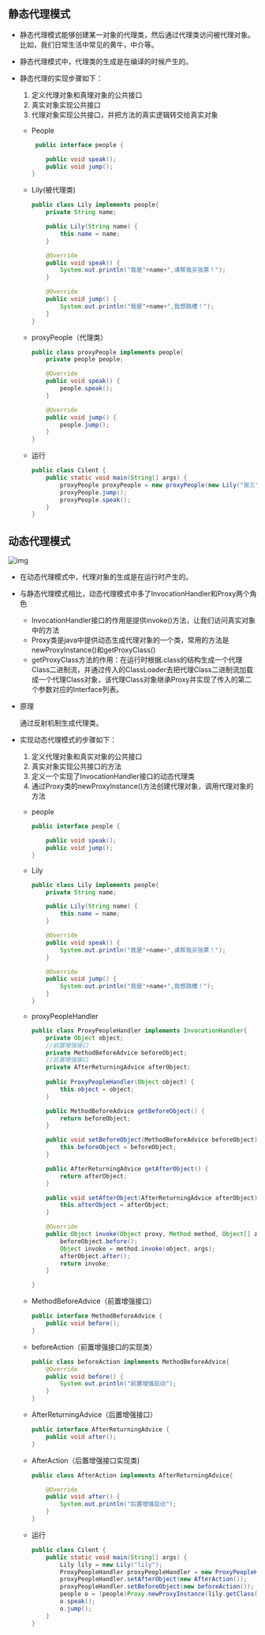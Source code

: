## 静态代理模式



- 静态代理模式能够创建某一对象的代理类，然后通过代理类访问被代理对象。比如，我们日常生活中常见的黄牛，中介等。

- 静态代理模式中，代理类的生成是在编译的时候产生的。

- 静态代理的实现步骤如下：

  1. 定义代理对象和真理对象的公共接口
  2. 真实对象实现公共接口
  3. 代理对象实现公共接口，并把方法的真实逻辑转交给真实对象

  - People

    ```java
     public interface people {
    
        public void speak();
        public void jump();
    }
    ```

  - Lily(被代理类)

    ```java
    public class Lily implements people{
        private String name;
    
        public Lily(String name) {
            this.name = name;
        }
    
        @Override
        public void speak() {
            System.out.println("我是"+name+",请帮我买张票！");
        }
    
        @Override
        public void jump() {
            System.out.println("我是"+name+",我想跳槽！");
        }
    }
    
    ```

  - proxyPeople（代理类）

    ```java
    public class proxyPeople implements people{
        private people people;
    
        @Override
        public void speak() {
            people.speak();
        }
    
        @Override
        public void jump() {
            people.jump();
        }
    }
    ```

  - 运行

    ```java
    public class Cilent {
        public static void main(String[] args) {
            proxyPeople proxyPeople = new proxyPeople(new Lily("张三"));
            proxyPeople.jump();
            proxyPeople.speak();
        }
    }
    ```

    

## 动态代理模式

![img](https://p1-jj.byteimg.com/tos-cn-i-t2oaga2asx/gold-user-assets/2019/10/25/16e032afb51eecf8~tplv-t2oaga2asx-zoom-in-crop-mark:1304:0:0:0.awebp)

- 在动态代理模式中，代理对象的生成是在运行时产生的。

- 与静态代理模式相比，动态代理模式中多了InvocationHandler和Proxy两个角色

  - InvocationHandler接口的作用是提供invoke()方法，让我们访问真实对象中的方法
  - Proxy类是java中提供动态生成代理对象的一个类，常用的方法是newProxyInstance()和getProxyClass()
  - getProxyClass方法的作用：在运行时根据.class的结构生成一个代理Class二进制流，并通过传入的ClassLoader去把代理Class二进制流加载成一个代理Class对象，该代理Class对象继承Proxy并实现了传入的第二个参数对应的Interface列表。

- 原理

  通过反射机制生成代理类。

- 实现动态代理模式的步骤如下：

  1. 定义代理对象和真实对象的公共接口
  2. 真实对象实现公共接口的方法
  3. 定义一个实现了InvocationHandler接口的动态代理类
  4. 通过Proxy类的newProxyInstance()方法创建代理对象，调用代理对象的方法

  - people

    ```java
    public interface people {
    
        public void speak();
        public void jump();
    }
    ```

  - Lily

    ```java
    public class Lily implements people{
        private String name;
    
        public Lily(String name) {
            this.name = name;
        }
    
        @Override
        public void speak() {
            System.out.println("我是"+name+",请帮我买张票！");
        }
    
        @Override
        public void jump() {
            System.out.println("我是"+name+",我想跳槽！");
        }
    }
    ```

  - proxyPeopleHandler

    ```java
    public class ProxyPeopleHandler implements InvocationHandler{
        private Object object;
      	//前置增强接口
        private MethodBeforeAdvice beforeObject;
      	//后置增强接口
        private AfterReturningAdvice afterObject;
    		
        public ProxyPeopleHandler(Object object) {
            this.object = object;
        }
    
        public MethodBeforeAdvice getBeforeObject() {
            return beforeObject;
        }
    
        public void setBeforeObject(MethodBeforeAdvice beforeObject) {
            this.beforeObject = beforeObject;
        }
    
        public AfterReturningAdvice getAfterObject() {
            return afterObject;
        }
    
        public void setAfterObject(AfterReturningAdvice afterObject) {
            this.afterObject = afterObject;
        }
    
        @Override
        public Object invoke(Object proxy, Method method, Object[] args) throws Throwable {
            beforeObject.before();
            Object invoke = method.invoke(object, args);
            afterObject.after();
            return invoke;
        }
    
    }
    ```

  - MethodBeforeAdvice（前置增强接口）

    ```java
    public interface MethodBeforeAdvice {
        public void before();
    }
    ```

  - beforeAction（前置增强接口的实现类）

    ```java
    public class beforeAction implements MethodBeforeAdvice{
        @Override
        public void before() {
            System.out.println("前置增强启动");
        }
    }
    ```

  - AfterReturningAdvice（后置增强接口）

    ```java
    public interface AfterReturningAdvice {
        public void after();
    }
    ```

  - AfterAction（后置增强接口实现类)

    ```java
    public class AfterAction implements AfterReturningAdvice{
    
        @Override
        public void after() {
            System.out.println("后置增强启动");
        }
    }
    ```

  - 运行

    ```java
    public class Cilent {
        public static void main(String[] args) {
            Lily lily = new Lily("lily");
            ProxyPeopleHandler proxyPeopleHandler = new ProxyPeopleHandler(lily);
            proxyPeopleHandler.setAfterObject(new AfterAction());
            proxyPeopleHandler.setBeforeObject(new beforeAction());
            people o = (people)Proxy.newProxyInstance(lily.getClass().getClassLoader(), new Class[]{people.class}, proxyPeopleHandler);
            o.speak();
            o.jump();
        }
    }
    ```

    

